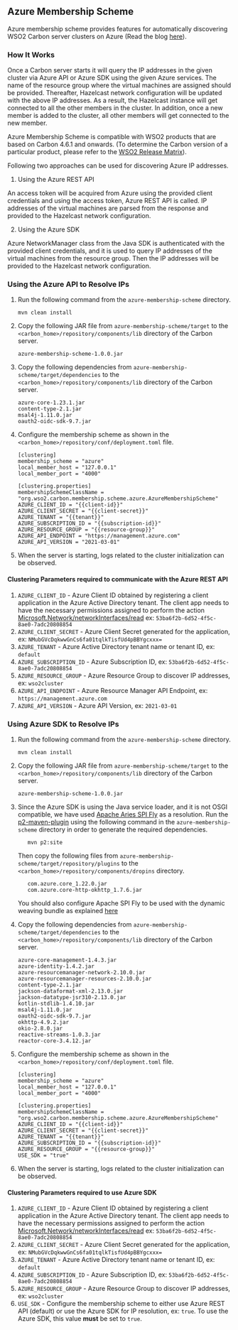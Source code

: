 ## Azure Membership Scheme

Azure membership scheme provides features for automatically discovering WSO2 Carbon server clusters on Azure (Read the blog [here](https://towardsdev.com/running-wso2-products-on-azure-with-azure-membership-scheme-3175113d8e10)).

### How It Works

Once a Carbon server starts it will query the IP addresses in the given cluster via Azure API or Azure SDK using the
given Azure services. The name of the resource group where the virtual machines are assigned should be provided.
Thereafter, Hazelcast network configuration will be updated with the above IP addresses. As a result, the Hazelcast
instance will get connected to all the other members in the cluster. In addition, once a new member is added to the
cluster, all other members will get connected to the new member.

Azure Membership Scheme is compatible with WSO2 products that are based on Carbon 4.6.1 and onwards. (To determine the
Carbon version of a particular product, please refer to
the [WSO2 Release Matrix](http://wso2.com/products/carbon/release-matrix/)).

Following two approaches can be used for discovering Azure IP addresses.

1. Using the Azure REST API

An access token will be acquired from Azure using the provided client credentials and using the access token, Azure REST
API is called. IP addresses of the virtual machines are parsed from the response and provided to the Hazelcast network
configuration.

2. Using the Azure SDK

Azure NetworkManager class from the Java SDK is authenticated with the provided client credentials, and it is used to
query IP addresses of the virtual machines from the resource group. Then the IP addresses will be provided to the
Hazelcast network configuration.

### Using the Azure API to Resolve IPs

1. Run the following command from the `azure-membership-scheme` directory.
   ```
   mvn clean install
   ```

2. Copy the following JAR file from `azure-membership-scheme/target` to the `<carbon_home>/repository/components/lib`
   directory of the Carbon server.
   ```
   azure-membership-scheme-1.0.0.jar
   ```

3. Copy the following dependencies from `azure-membership-scheme/target/dependencies` to the `<carbon_home>/repository/components/lib` directory of the Carbon server.
   ```
   azure-core-1.23.1.jar
   content-type-2.1.jar
   msal4j-1.11.0.jar
   oauth2-oidc-sdk-9.7.jar
   ```

4. Configure the membership scheme as shown in the `<carbon_home>/repository/conf/deployment.toml` file.

   ```
   [clustering]
   membership_scheme = "azure"
   local_member_host = "127.0.0.1"
   local_member_port = "4000"
      
   [clustering.properties]
   membershipSchemeClassName = "org.wso2.carbon.membership.scheme.azure.AzureMembershipScheme"
   AZURE_CLIENT_ID = "{{client-id}}"
   AZURE_CLIENT_SECRET = "{{client-secret}}"
   AZURE_TENANT = "{{tenant}}"
   AZURE_SUBSCRIPTION_ID = "{{subscription-id}}"
   AZURE_RESOURCE_GROUP = "{{resource-group}}"
   AZURE_API_ENDPOINT = "https://management.azure.com"
   AZURE_API_VERSION = "2021-03-01"
   ```

5. When the server is starting, logs related to the cluster initialization can be observed.

#### Clustering Parameters required to communicate with the Azure REST API

1. `AZURE_CLIENT_ID` - Azure Client ID obtained by registering a client application in the Azure Active Directory
   tenant. The client app needs to have the necessary permissions assigned to perform the action
   [Microsoft.Network/networkInterfaces/read](https://learn.microsoft.com/en-us/azure/role-based-access-control/resource-provider-operations#microsoftnetwork)
   ex: `53ba6f2b-6d52-4f5c-8ae0-7adc20808854`
2. `AZURE_CLIENT_SECRET` - Azure Client Secret generated for the application,
   ex: `NMubGVcDqkwwGnCs6fa01tqlkTisfUd4pBBYgcxxx=`
3. `AZURE_TENANT` - Azure Active Directory tenant name or tenant ID, ex: `default`
4. `AZURE_SUBSCRIPTION_ID` - Azure Subscription ID, ex: `53ba6f2b-6d52-4f5c-8ae0-7adc20808854`
5. `AZURE_RESOURCE_GROUP` - Azure Resource Group to discover IP addresses, ex: `wso2cluster`
6. `AZURE_API_ENDPOINT` - Azure Resource Manager API Endpoint, ex: `https://management.azure.com`
7. `AZURE_API_VERSION` - Azure API Version, ex: `2021-03-01`

### Using Azure SDK to Resolve IPs

1. Run the following command from the `azure-membership-scheme` directory.
   ```
   mvn clean install
   ```

2. Copy the following JAR file from `azure-membership-scheme/target` to the `<carbon_home>/repository/components/lib`
   directory of the Carbon server.
   ```
   azure-membership-scheme-1.0.0.jar
   ```

3. Since the Azure SDK is using the Java service loader, and it is not OSGI compatible, we have
   used [Apache Aries SPI Fly](https://aries.apache.org/documentation/modules/spi-fly.html) as a resolution. Run the
   [p2-maven-plugin](https://github.com/reficio/p2-maven-plugin) using the following command in
   the `azure-membership-scheme` directory in order to generate the required dependencies.
   ```
      mvn p2:site
   ```

   Then copy the following files from `azure-membership-scheme/target/repository/plugins` to
   the `<carbon_home>/repository/components/dropins` directory.
   ```
      com.azure.core_1.22.0.jar
      com.azure.core-http-okhttp_1.7.6.jar
   ```

   You should also configure Apache SPI Fly to be used with the dynamic weaving bundle as
   explained [here](https://aries.apache.org/documentation/modules/spi-fly.html#_usage_there_are_currently_two_ways_to_use_the_spi_fly_component)


4. Copy the following dependencies from `azure-membership-scheme/target/dependencies` to the `<carbon_home>/repository/components/lib` directory of the Carbon server.
   ```
   azure-core-management-1.4.3.jar
   azure-identity-1.4.2.jar
   azure-resourcemanager-network-2.10.0.jar
   azure-resourcemanager-resources-2.10.0.jar
   content-type-2.1.jar
   jackson-dataformat-xml-2.13.0.jar
   jackson-datatype-jsr310-2.13.0.jar
   kotlin-stdlib-1.4.10.jar
   msal4j-1.11.0.jar
   oauth2-oidc-sdk-9.7.jar
   okhttp-4.9.2.jar
   okio-2.8.0.jar
   reactive-streams-1.0.3.jar
   reactor-core-3.4.12.jar
   ```

5. Configure the membership scheme as shown in the `<carbon_home>/repository/conf/deployment.toml` file.

      ```
   [clustering]
   membership_scheme = "azure"
   local_member_host = "127.0.0.1"
   local_member_port = "4000"
   
   [clustering.properties]
   membershipSchemeClassName = "org.wso2.carbon.membership.scheme.azure.AzureMembershipScheme"
   AZURE_CLIENT_ID = "{{client-id}}"
   AZURE_CLIENT_SECRET = "{{client-secret}}"
   AZURE_TENANT = "{{tenant}}"
   AZURE_SUBSCRIPTION_ID = "{{subscription-id}}"
   AZURE_RESOURCE_GROUP = "{{resource-group}}"
   USE_SDK = "true"
   ```

6. When the server is starting, logs related to the cluster initialization can be observed.

#### Clustering Parameters required to use Azure SDK

1. `AZURE_CLIENT_ID` - Azure Client ID obtained by registering a client application in the Azure Active Directory
   tenant. The client app needs to have the necessary permissions assigned to perform the action
   [Microsoft.Network/networkInterfaces/read](https://learn.microsoft.com/en-us/azure/role-based-access-control/resource-provider-operations#microsoftnetwork)
   ex: `53ba6f2b-6d52-4f5c-8ae0-7adc20808854`
2. `AZURE_CLIENT_SECRET` - Azure Client Secret generated for the application,
   ex: `NMubGVcDqkwwGnCs6fa01tqlkTisfUd4pBBYgcxxx=`
3. `AZURE_TENANT` - Azure Active Directory tenant name or tenant ID, ex: `default`
4. `AZURE_SUBSCRIPTION_ID` - Azure Subscription ID, ex: `53ba6f2b-6d52-4f5c-8ae0-7adc20808854`
5. `AZURE_RESOURCE_GROUP` - Azure Resource Group to discover IP addresses, ex: `wso2cluster`
6. `USE_SDK` - Configure the membership scheme to either use Azure REST API (default) or use the Azure SDK for IP
   resolution, ex: `true`. To use the Azure SDK, this value **must** be set to `true`.
